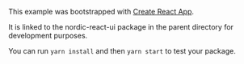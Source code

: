 This example was bootstrapped with [Create React App](https://github.com/facebook/create-react-app).

It is linked to the nordic-react-ui package in the parent directory for development purposes.

You can run `yarn install` and then `yarn start` to test your package.
